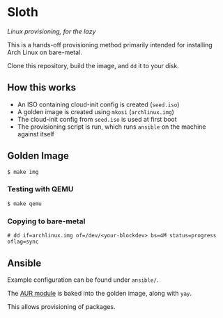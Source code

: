 # Sloth

*Linux provisioning, for the lazy*

This is a hands-off provisioning method primarily intended for installing Arch Linux on bare-metal.

Clone this repository, build the image, and `dd` it to your disk.

## How this works

 - An ISO containing cloud-init config is created (`seed.iso`)
 - A golden image is created using `mkosi` (`archlinux.img`)
 - The cloud-init config from `seed.iso` is used at first boot
 - The provisioning script is run, which runs `ansible` on the machine against itself

## Golden Image

```shell
$ make img
```

### Testing with QEMU

```shell
$ make qemu
```

### Copying to bare-metal

```shell
# dd if=archlinux.img of=/dev/<your-blockdev> bs=4M status=progress oflag=sync
```

## Ansible

Example configuration can be found under `ansible/`.

The [AUR module](https://github.com/kewlfft/ansible-aur) is baked into the golden image, along with `yay`.

This allows provisioning of packages.
